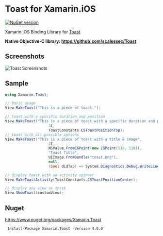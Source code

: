 # Toast for Xamarin.iOS
[![NuGet version](https://badge.fury.io/nu/Xamarin.Toast.svg)](https://badge.fury.io/nu/Xamarin.Toast)

Xamarin.iOS Binding Library for [Toast](https://github.com/scalessec/Toast)

**Native Objective-C library: https://github.com/scalessec/Toast**
## Screenshots
![Toast Screenshots](https://github.com/scalessec/Toast/blob/master/toast_screenshots.jpg)

## Sample
```csharp
using Xamarin.Toast;
```

```csharp
// basic usage
View.MakeToast("This is a piece of toast.");

// toast with a specific duration and position
View.MakeToast("This is a piece of toast with a specific duration and position", 
                    3f,
                    ToastConstants.CSToastPositionTop);
// toast with all possible options
View.MakeToast("This is a piece of toast with a title & image",
                    3f,
                    NSValue.FromCGPoint(new CGPoint(110, 110)),
                    "Toast Title",
                    UIImage.FromBundle("toast.png"),
                    null,
                    (bool didTap) => System.Diagnostics.Debug.WriteLine($"Did tap: {didTap}"));

// display toast with an activity spinner
View.MakeToastActivity(ToastConstants.CSToastPositionCenter);

// display any view as toast
View.ShowToast(customView);
```

## Nuget
https://www.nuget.org/packages/Xamarin.Toast

` Install-Package Xamarin.Toast -Version 4.0.0`
